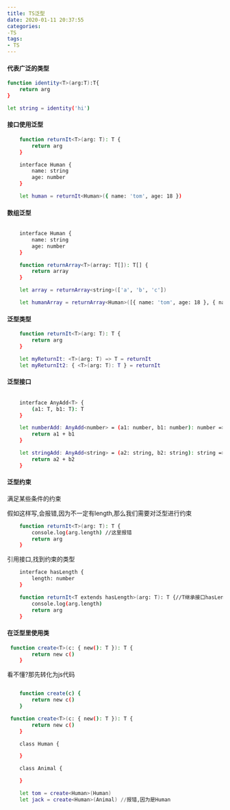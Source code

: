 ```yaml
---
title: TS泛型
date: 2020-01-11 20:37:55
categories:
-TS
tags:
- TS
---
```


#### 代表广泛的类型

``` bash
function identity<T>(arg:T):T{
    return arg
}

let string = identity('hi')
```

#### 接口使用泛型

``` bash
    function returnIt<T>(arg: T): T {
        return arg
    }

    interface Human {
        name: string
        age: number
    }

    let human = returnIt<Human>({ name: 'tom', age: 18 })
```

#### 数组泛型
``` bash

    interface Human {
        name: string
        age: number
    }

    function returnArray<T>(array: T[]): T[] {
        return array
    }

    let array = returnArray<string>(['a', 'b', 'c'])

    let humanArray = returnArray<Human>([{ name: 'tom', age: 18 }, { name: 'jack', age: 19 }])
```

#### 泛型类型

``` bash
    function returnIt<T>(arg: T): T {
        return arg
    }

    let myReturnIt: <T>(arg: T) => T = returnIt
    let myReturnIt2: { <T>(arg: T): T } = returnIt
```

#### 泛型接口

``` bash

    interface AnyAdd<T> {
        (a1: T, b1: T): T
    }

    let numberAdd: AnyAdd<number> = (a1: number, b1: number): number => {
        return a1 + b1
    }

    let stringAdd: AnyAdd<string> = (a2: string, b2: string): string => {
        return a2 + b2
    }
```

#### 泛型约束

满足某些条件的约束

假如这样写,会报错,因为不一定有length,那么我们需要对泛型进行约束

``` bash
    function returnIt<T>(arg: T): T {
        console.log(arg.length) //这里报错
        return arg
    }
```

引用接口,找到约束的类型

``` bash
    interface hasLength {
        length: number
    }

    function returnIt<T extends hasLength>(arg: T): T {//T继承接口hasLength
        console.log(arg.length)
        return arg
    }
```

#### 在泛型里使用类


``` bash
 function create<T>(c: { new(): T }): T {
        return new c()
    }
```

看不懂?那先转化为js代码

``` bash

    function create(c) {
        return new c()
    }
```

``` bash
 function create<T>(c: { new(): T }): T {
        return new c()
    }

    class Human {

    }

    class Animal {

    }

    let tom = create<Human>(Human)
    let jack = create<Human>(Animal) //报错,因为是Human
```